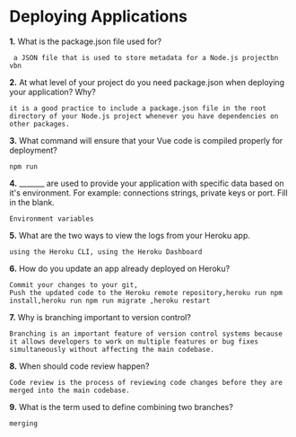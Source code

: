 # Deploying Applications

**1.** What is the package.json file used for?
<!-- enter you answer in the space below -->
```
 a JSON file that is used to store metadata for a Node.js projectbn vbn
``` 
**2.** At what level of your project do you need package.json when deploying your application? Why?
<!-- enter you answer in the space below -->
```
it is a good practice to include a package.json file in the root directory of your Node.js project whenever you have dependencies on other packages.
```
**3.** What command will ensure that your Vue code is compiled properly for deployment?
<!-- enter you answer in the space below -->
```
npm run
```
**4.** _______ are used to provide your application with specific data based on it's environment. For example: connections strings, private keys or port. Fill in the blank.
<!-- enter you answer in the space below -->
```
Environment variables
```
**5.** What are the two ways to view the logs from your Heroku app.
<!-- enter you answer in the space below -->
```
using the Heroku CLI, using the Heroku Dashboard
```
**6.** How do you update an app already deployed on Heroku?
<!-- enter you answer in the space below -->
```
Commit your changes to your git,
Push the updated code to the Heroku remote repository,heroku run npm install,heroku run npm run migrate ,heroku restart
```
**7.** Why is branching important to version control?
<!-- enter you answer in the space below -->
```
Branching is an important feature of version control systems because it allows developers to work on multiple features or bug fixes simultaneously without affecting the main codebase.
```
**8.** When should code review happen?
<!-- enter you answer in the space below -->
```
Code review is the process of reviewing code changes before they are merged into the main codebase. 
```
**9.** What is the term used to define combining two branches?
<!-- enter you answer in the space below -->
```
merging
```